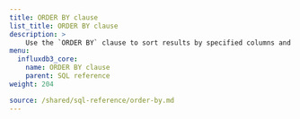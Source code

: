 ```yaml
---
title: ORDER BY clause
list_title: ORDER BY clause
description: > 
    Use the `ORDER BY` clause to sort results by specified columns and order.
menu:
  influxdb3_core:
    name: ORDER BY clause
    parent: SQL reference
weight: 204

source: /shared/sql-reference/order-by.md
---
```


<!-- 
The content of this page is at /content/shared/sql-reference/order-by.md
-->
